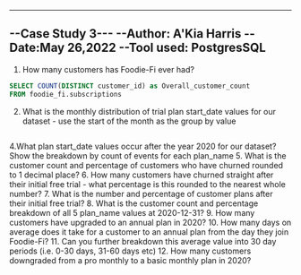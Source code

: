 ------------------
--Case Study 3---
--Author: A'Kia Harris
--Date:May 26,2022
--Tool used: PostgresSQL
------------------

1. How many customers has Foodie-Fi ever had?
 ```sql
 SELECT COUNT(DISTINCT customer_id) as Overall_customer_count
FROM foodie_fi.subscriptions
```
2. What is the monthly distribution of trial plan start_date values for our dataset - use the start of the month as the group by value
```sql

```


4.What plan start_date values occur after the year 2020 for our dataset? Show the breakdown by count of events for each plan_name
5. What is the customer count and percentage of customers who have churned rounded to 1 decimal place?
6. How many customers have churned straight after their initial free trial - what percentage is this rounded to the nearest whole number?
7. What is the number and percentage of customer plans after their initial free trial?
8. What is the customer count and percentage breakdown of all 5 plan_name values at 2020-12-31?
9. How many customers have upgraded to an annual plan in 2020?
10. How many days on average does it take for a customer to an annual plan from the day they join Foodie-Fi?
11. Can you further breakdown this average value into 30 day periods (i.e. 0-30 days, 31-60 days etc)
12. How many customers downgraded from a pro monthly to a basic monthly plan in 2020?
